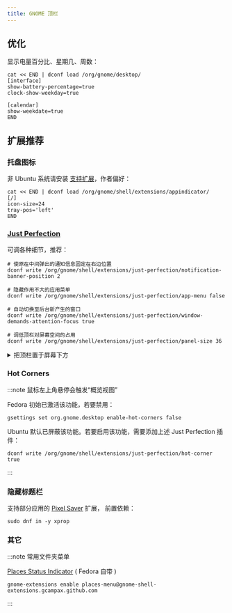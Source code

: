 ```yaml
---
title: GNOME 顶栏
---
```


## 优化

显示电量百分比、星期几、周数：

```shell
cat << END | dconf load /org/gnome/desktop/
[interface]
show-battery-percentage=true
clock-show-weekday=true

[calendar]
show-weekdate=true
END
```

## 扩展推荐

### 托盘图标

非 Ubuntu 系统请安装 [支持扩展](https://extensions.gnome.org/extension/615/appindicator-support/)，作者偏好：

```shell
cat << END | dconf load /org/gnome/shell/extensions/appindicator/
[/]
icon-size=24
tray-pos='left'
END
```

### [Just Perfection](https://extensions.gnome.org/extension/3843/just-perfection/)

可调各种细节，推荐：

```shell
# 使原在中间弹出的通知信息固定在右边位置
dconf write /org/gnome/shell/extensions/just-perfection/notification-banner-position 2

# 隐藏作用不大的应用菜单
dconf write /org/gnome/shell/extensions/just-perfection/app-menu false

# 自动切换至后台新产生的窗口
dconf write /org/gnome/shell/extensions/just-perfection/window-demands-attention-focus true

# 调低顶栏对屏幕空间的占用
dconf write /org/gnome/shell/extensions/just-perfection/panel-size 36
```

<details className="let-details-to-gray">
  <summary>把顶栏置于屏幕下方</summary>

缺点: 可能导致“顶栏超长菜单栏无法显示” 的 BUG，慎调

    dconf write /org/gnome/shell/extensions/just-perfection/top-panel-position 1

</details>

### Hot Corners

:::note 鼠标左上角悬停会触发“概览视图”

Fedora 初始已激活该功能，若要禁用：

    gsettings set org.gnome.desktop enable-hot-corners false

Ubuntu 默认已屏蔽该功能。若要启用该功能，需要添加上述 Just Perfection 插件：

    dconf write /org/gnome/shell/extensions/just-perfection/hot-corner true

:::

### 隐藏标题栏

支持部分应用的 [Pixel Saver](https://extensions.gnome.org/extension/723/pixel-saver/) 扩展，
前置依赖：

    sudo dnf in -y xprop
<!--
### gtk-title-bar

https://extensions.gnome.org/extension/1732/gtk-title-bar/
-->

### 其它

:::note 常用文件夹菜单

[Places Status Indicator](https://extensions.gnome.org/extension/8/places-status-indicator/) ( Fedora 自带 )

    gnome-extensions enable places-menu@gnome-shell-extensions.gcampax.github.com

:::
